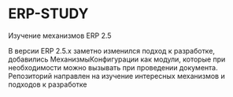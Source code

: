 # ERP-STUDY
Изучение механизмов ERP 2.5

В версии ERP 2.5.x заметно изменился подход к разработке, добавились МеханизмыКонфигурации как модули, которые при необходимости можно вызывать при проведении документа.
Репозиторий направлен на изучение интересных механизмов и подходов к разработке

